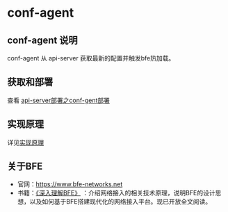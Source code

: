 # conf-agent 

## conf-agent 说明
conf-agent 从 api-server 获取最新的配置并触发bfe热加载。

## 获取和部署
查看 [api-server部署之conf-gent部署](https://github.com/bfenetworks/api-server/blob/develop/docs/zh_cn/deploy.md#conf-agent-%E9%83%A8%E7%BD%B2)

## 实现原理
详见[实现原理](./implementation.md)


## 关于BFE
- 官网：https://www.bfe-networks.net
- 书籍：[《深入理解BFE》](https://github.com/baidu/bfe-book) ：介绍网络接入的相关技术原理，说明BFE的设计思想，以及如何基于BFE搭建现代化的网络接入平台。现已开放全文阅读。
